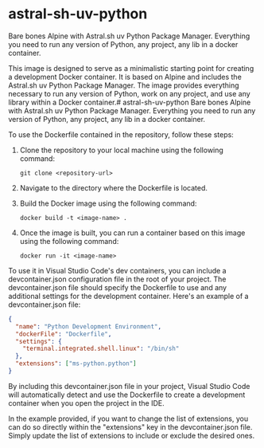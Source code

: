 # astral-sh-uv-python
Bare bones Alpine with Astral.sh uv Python Package Manager. Everything you need to run any version of Python, any project, any lib in a docker container.

This image is designed to serve as a minimalistic starting point for creating a development Docker container. It is based on Alpine and includes the Astral.sh uv Python Package Manager. The image provides everything necessary to run any version of Python, work on any project, and use any library within a Docker container.# astral-sh-uv-python
Bare bones Alpine with Astral.sh uv Python Package Manager. Everything you need to run any version of Python, any project, any lib in a docker container.

To use the Dockerfile contained in the repository, follow these steps:

1. Clone the repository to your local machine using the following command:
   ```
   git clone <repository-url>
   ```

2. Navigate to the directory where the Dockerfile is located.

3. Build the Docker image using the following command:
   ```
   docker build -t <image-name> .
   ```

4. Once the image is built, you can run a container based on this image using the following command:
   ```
   docker run -it <image-name>
   ```

To use it in Visual Studio Code's dev containers, you can include a devcontainer.json configuration file in the root of your project. The devcontainer.json file should specify the Dockerfile to use and any additional settings for the development container. Here's an example of a devcontainer.json file:

```json
{
  "name": "Python Development Environment",
  "dockerFile": "Dockerfile",
  "settings": {
    "terminal.integrated.shell.linux": "/bin/sh"
  },
  "extensions": ["ms-python.python"]
}
```

By including this devcontainer.json file in your project, Visual Studio Code will automatically detect and use the Dockerfile to create a development container when you open the project in the IDE.

In the example provided, if you want to change the list of extensions, you can do so directly within the "extensions" key in the devcontainer.json file. Simply update the list of extensions to include or exclude the desired ones.
